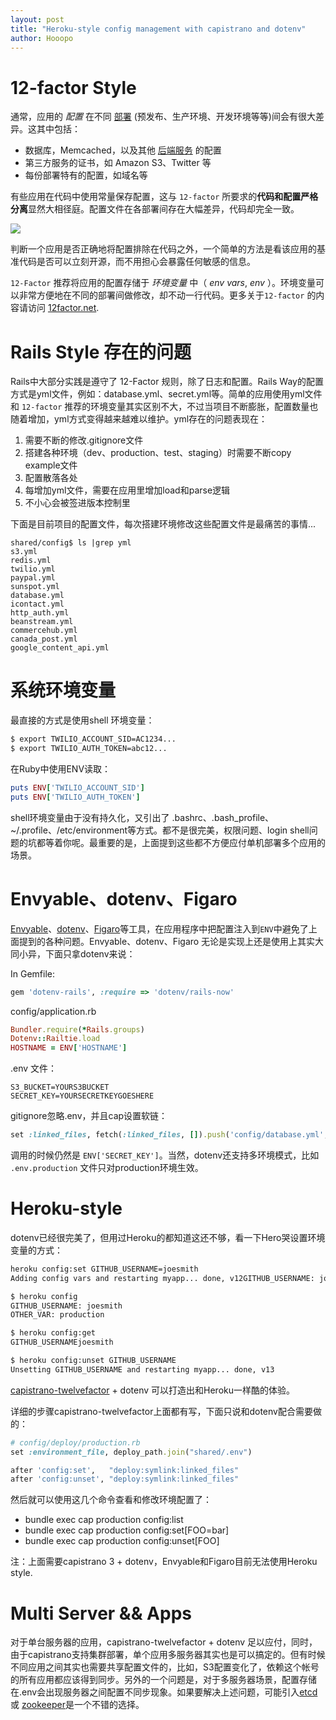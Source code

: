 ```yaml
---
layout: post
title: "Heroku-style config management with capistrano and dotenv"
author: Hooopo
---
```


# 12-factor Style

通常，应用的 *配置* 在不同 [部署](http://12factor.net/zh_cn/codebase) (预发布、生产环境、开发环境等等)间会有很大差异。这其中包括：

* 数据库，Memcached，以及其他 [后端服务](http://12factor.net/zh_cn/backing-services) 的配置
* 第三方服务的证书，如 Amazon S3、Twitter 等
* 每份部署特有的配置，如域名等

有些应用在代码中使用常量保存配置，这与 `12-factor` 所要求的**代码和配置严格分离**显然大相径庭。配置文件在各部署间存在大幅差异，代码却完全一致。

![](http://upload-images.jianshu.io/upload_images/505-2cdf658452a1301a.png?imageMogr2/auto-orient/strip%7CimageView2/2/w/1240)

判断一个应用是否正确地将配置排除在代码之外，一个简单的方法是看该应用的基准代码是否可以立刻开源，而不用担心会暴露任何敏感的信息。

`12-Factor` 推荐将应用的配置存储于 *环境变量* 中（ *env vars*, *env* ）。环境变量可以非常方便地在不同的部署间做修改，却不动一行代码。更多关于`12-factor` 的内容请访问 [12factor.net](http://12factor.net).

# Rails Style 存在的问题

Rails中大部分实践是遵守了 12-Factor 规则，除了日志和配置。Rails Way的配置方式是yml文件，例如：database.yml、secret.yml等。简单的应用使用yml文件和 `12-factor` 推荐的环境变量其实区别不大，不过当项目不断膨胀，配置数量也随着增加，yml方式变得越来越难以维护。yml存在的问题表现在：

1. 需要不断的修改.gitignore文件
2. 搭建各种环境（dev、production、test、staging）时需要不断copy example文件
3. 配置散落各处
4. 每增加yml文件，需要在应用里增加load和parse逻辑
5. 不小心会被签进版本控制里

下面是目前项目的配置文件，每次搭建环境修改这些配置文件是最痛苦的事情...

```
shared/config$ ls |grep yml
s3.yml
redis.yml
twilio.yml
paypal.yml
sunspot.yml
database.yml
icontact.yml
http_auth.yml
beanstream.yml
commercehub.yml
canada_post.yml
google_content_api.yml
```

# 系统环境变量

最直接的方式是使用shell 环境变量：

```bash
$ export TWILIO_ACCOUNT_SID=AC1234...
$ export TWILIO_AUTH_TOKEN=abc12...
```

在Ruby中使用ENV读取：

```ruby
puts ENV['TWILIO_ACCOUNT_SID']
puts ENV['TWILIO_AUTH_TOKEN']
```
shell环境变量由于没有持久化，又引出了 .bashrc、.bash_profile、~/.profile、/etc/environment等方式。都不是很完美，权限问题、login shell问题的坑都等着你呢。最重要的是，上面提到这些都不方便应付单机部署多个应用的场景。

# Envyable、dotenv、Figaro

[Envyable](https://github.com/philnash/envyable)、[dotenv](https://github.com/bkeepers/dotenv)、[Figaro](https://github.com/laserlemon/figaro)等工具，在应用程序中把配置注入到`ENV`中避免了上面提到的各种问题。Envyable、dotenv、Figaro 无论是实现上还是使用上其实大同小异，下面只拿dotenv来说：

In Gemfile:

```ruby
gem 'dotenv-rails', :require => 'dotenv/rails-now'
```
config/application.rb

```ruby
Bundler.require(*Rails.groups)
Dotenv::Railtie.load
HOSTNAME = ENV['HOSTNAME']
```

.env 文件：

```
S3_BUCKET=YOURS3BUCKET
SECRET_KEY=YOURSECRETKEYGOESHERE
```

gitignore忽略.env，并且cap设置软链：

```ruby
set :linked_files, fetch(:linked_files, []).push('config/database.yml', '.env')
```
调用的时候仍然是 `ENV['SECRET_KEY']`。当然，dotenv还支持多环境模式，比如 `.env.production` 文件只对production环境生效。

# Heroku-style

dotenv已经很完美了，但用过Heroku的都知道这还不够，看一下Hero哭设置环境变量的方式：

```bash
heroku config:set GITHUB_USERNAME=joesmith
Adding config vars and restarting myapp... done, v12GITHUB_USERNAME: joesmith

$ heroku config
GITHUB_USERNAME: joesmith
OTHER_VAR: production

$ heroku config:get
GITHUB_USERNAMEjoesmith

$ heroku config:unset GITHUB_USERNAME
Unsetting GITHUB_USERNAME and restarting myapp... done, v13
```

[capistrano-twelvefactor](https://github.com/hooopo/capistrano-twelvefactor) + dotenv 可以打造出和Heroku一样酷的体验。

详细的步骤capistrano-twelvefactor上面都有写，下面只说和dotenv配合需要做的：

```ruby
# config/deploy/production.rb
set :environment_file, deploy_path.join("shared/.env")

after 'config:set',   "deploy:symlink:linked_files"
after 'config:unset', "deploy:symlink:linked_files"
```
然后就可以使用这几个命令查看和修改环境配置了：

* bundle exec cap production config:list
* bundle exec cap production config:set[FOO=bar]
* bundle exec cap production config:unset[FOO]

注：上面需要capistrano 3 + dotenv，Envyable和Figaro目前无法使用Heroku style.

# Multi Server && Apps

对于单台服务器的应用，capistrano-twelvefactor + dotenv 足以应付，同时，由于capistrano支持集群部署，单个应用多服务器其实也是可以搞定的。但有时候不同应用之间其实也需要共享配置文件的，比如，S3配置变化了，依赖这个帐号的所有应用都应该得到同步。另外的一个问题是，对于多服务器场景，配置存储在.env会出现服务器之间配置不同步现象。如果要解决上述问题，可能引入[etcd](https://github.com/coreos/etcd)或 [zookeeper](https://zookeeper.apache.org/)是一个不错的选择。